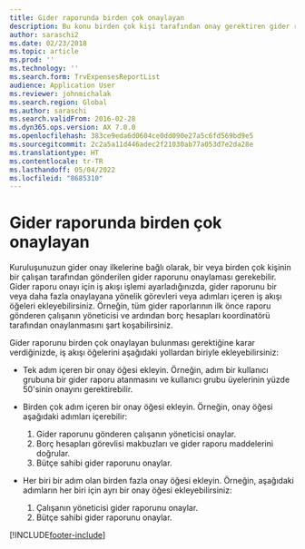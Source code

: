 ```yaml
---
title: Gider raporunda birden çok onaylayan
description: Bu konu birden çok kişi tarafından onay gerektiren gider raporları hakkında bilgi sağlar.
author: saraschi2
ms.date: 02/23/2018
ms.topic: article
ms.prod: ''
ms.technology: ''
ms.search.form: TrvExpensesReportList
audience: Application User
ms.reviewer: johnmichalak
ms.search.region: Global
ms.author: saraschi
ms.search.validFrom: 2016-02-28
ms.dyn365.ops.version: AX 7.0.0
ms.openlocfilehash: 383ce9eda6d0604ce0dd090e27a5c6fd569bd9e5
ms.sourcegitcommit: 2c2a5a11d446adec2f21030ab77a053d7e2da28e
ms.translationtype: HT
ms.contentlocale: tr-TR
ms.lasthandoff: 05/04/2022
ms.locfileid: "8685310"
---
```

# <a name="multiple-approvers-on-an-expense-report"></a>Gider raporunda birden çok onaylayan

Kuruluşunuzun gider onay ilkelerine bağlı olarak, bir veya birden çok kişinin bir çalışan tarafından gönderilen gider raporunu onaylaması gerekebilir. Gider raporu onayı için iş akışı işlemi ayarladığınızda, gider raporunu bir veya daha fazla onaylayana yönelik görevleri veya adımları içeren iş akışı öğeleri ekleyebilirsiniz. Örneğin, tüm gider raporlarının ilk önce raporu gönderen çalışanın yöneticisi ve ardından borç hesapları koordinatörü tarafından onaylanmasını şart koşabilirsiniz.

Gider raporunu birden çok onaylayan bulunması gerektiğine karar verdiğinizde, iş akışı öğelerini aşağıdaki yollardan biriyle ekleyebilirsiniz:

- Tek adım içeren bir onay öğesi ekleyin. Örneğin, adım bir kullanıcı grubuna bir gider raporu atanmasını ve kullanıcı grubu üyelerinin yüzde 50'sinin onayını gerektirebilir.
- Birden çok adım içeren bir onay öğesi ekleyin. Örneğin, onay öğesi aşağıdaki adımları içerebilir:

    1. Gider raporunu gönderen çalışanın yöneticisi onaylar.
    2. Borç hesapları görevlisi makbuzları ve gider raporu maddelerini doğrular.
    3. Bütçe sahibi gider raporunu onaylar.

- Her biri bir adım olan birden fazla onay öğesi ekleyin. Örneğin, aşağıdaki adımların her biri için ayrı bir onay öğesi ekleyebilirsiniz:

    1. Çalışanın yöneticisi gider raporunu onaylar.
    2. Bütçe sahibi gider raporunu onaylar.


[!INCLUDE[footer-include](../includes/footer-banner.md)]